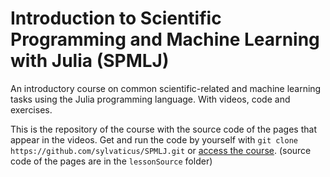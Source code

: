 # Introduction to Scientific Programming and Machine Learning with Julia (SPMLJ)
An introductory course on common scientific-related and machine learning tasks using the Julia programming language.
With videos, code and exercises.

This is the repository of the course with the source code of the pages that appear in the videos.
Get and run the code by yourself with `git clone https://github.com/sylvaticus/SPMLJ.git` or [access the course](https://sylvaticus.github.io/SPMLJ/stable).
(source code of the pages are in the `lessonSource` folder)


